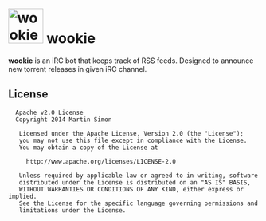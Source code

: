 <h1><img src="https://raw.github.com/c0ding/wookie/master/doc/wookie.png" height=70 alt="wookie" title="wookie"> wookie</h1>

**wookie** is an iRC bot that keeps track of RSS feeds. 
Designed to announce new torrent releases in given iRC channel.  

## License

```
  Apache v2.0 License
  Copyright 2014 Martin Simon

   Licensed under the Apache License, Version 2.0 (the "License");
   you may not use this file except in compliance with the License.
   You may obtain a copy of the License at

     http://www.apache.org/licenses/LICENSE-2.0

   Unless required by applicable law or agreed to in writing, software
   distributed under the License is distributed on an "AS IS" BASIS,
   WITHOUT WARRANTIES OR CONDITIONS OF ANY KIND, either express or implied.
   See the License for the specific language governing permissions and
   limitations under the License.

```
